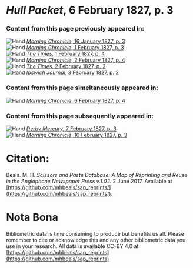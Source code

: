 # *Hull Packet*, 6 February 1827, p. 3  
  
### Content from this page previously appeared in:  
![Hand](http://scissorsandpaste.net/wp-content/uploads/2017/06/smallhandpointer.png) [*Morning Chronicle*, 16 January 1827, p. 3](https://mhbeals.github.io/sap_html/Morning-Chronicle/Morning-Chronicle-16-January-1827-p-3)  
![Hand](http://scissorsandpaste.net/wp-content/uploads/2017/06/smallhandpointer.png) [*Morning Chronicle*, 1 February 1827, p. 3](https://mhbeals.github.io/sap_html/Morning-Chronicle/Morning-Chronicle-1-February-1827-p-3)  
![Hand](http://scissorsandpaste.net/wp-content/uploads/2017/06/smallhandpointer.png) [*The Times*, 1 February 1827, p. 4](https://mhbeals.github.io/sap_html/The-Times/The-Times-1-February-1827-p-4)  
![Hand](http://scissorsandpaste.net/wp-content/uploads/2017/06/smallhandpointer.png) [*Morning Chronicle*, 2 February 1827, p. 4](https://mhbeals.github.io/sap_html/Morning-Chronicle/Morning-Chronicle-2-February-1827-p-4)  
![Hand](http://scissorsandpaste.net/wp-content/uploads/2017/06/smallhandpointer.png) [*The Times*, 2 February 1827, p. 2](https://mhbeals.github.io/sap_html/The-Times/The-Times-2-February-1827-p-2)  
![Hand](http://scissorsandpaste.net/wp-content/uploads/2017/06/smallhandpointer.png) [*Ipswich Journal*, 3 February 1827, p. 2](https://mhbeals.github.io/sap_html/Ipswich-Journal/Ipswich-Journal-3-February-1827-p-2)  
  
### Content from this page simeltaneously appeared in:  
![Hand](http://scissorsandpaste.net/wp-content/uploads/2017/06/smallhandpointer.png) [*Morning Chronicle*, 6 February 1827, p. 4](https://mhbeals.github.io/sap_html/Morning-Chronicle/Morning-Chronicle-6-February-1827-p-4)  
  
### Content from this page subsequently appeared in:  
![Hand](http://scissorsandpaste.net/wp-content/uploads/2017/06/smallhandpointer.png) [*Derby Mercury*, 7 February 1827, p. 3](https://mhbeals.github.io/sap_html/Derby-Mercury/Derby-Mercury-7-February-1827-p-3)  
![Hand](http://scissorsandpaste.net/wp-content/uploads/2017/06/smallhandpointer.png) [*Morning Chronicle*, 16 February 1827, p. 3](https://mhbeals.github.io/sap_html/Morning-Chronicle/Morning-Chronicle-16-February-1827-p-3)  


# Citation: 

Beals. M. H. *Scissors and Paste Database: A Map of Reprinting and Reuse in the Anglophone Newspaper Press v.1.0.1.* 2 June 2017. Available at [https://github.com/mhbeals/sap_reprints/](https://github.com/mhbeals/sap_reprints/). 

# Nota Bona

Bibliometric data is time consuming to produce but benefits us all. Please remember to cite or acknowledge this and any other bibliometric data you use in your research. All data is available CC-BY 4.0 at [https://github.com/mhbeals/sap_reprints](https://github.com/mhbeals/sap_reprints)